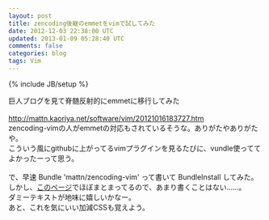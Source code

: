 ```yaml
---
layout: post
title: zencoding後継のemmetをvimで試してみた
date: 2012-12-03 22:38:00 UTC
updated: 2013-01-09 05:28:40 UTC
comments: false
categories: blog
tags: Vim
---
```

{% include JB/setup %}

巨人ブログを見て脊髄反射的にemmetに移行してみた<br /><br /><a href="http://mattn.kaoriya.net/software/vim/20121016183727.htm">http://mattn.kaoriya.net/software/vim/20121016183727.htm</a><br />zencoding-vimの人がemmetの対応もされているそうな。ありがたやありがたや。<br />こういう風にgithubに上がってるvimプラグインを見るたびに、vundle使っててよかったーって思う。<br /><br />で、早速 Bundle 'mattn/zencoding-vim' って書いて BundleInstall してみた。<br />しかし、<a href="http://www.shirokuro331.net/cobalt/?p=694" target="_blank">このページ</a>でほぼまとまってるので、あまり書くことはない……。<br />ダミーテキストが地味に嬉しいかなー。<br />あと、これを気にいい加減CSSも覚えよう。